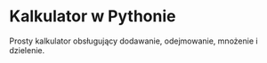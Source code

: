 # Kalkulator w Pythonie

Prosty kalkulator obsługujący dodawanie, odejmowanie, mnożenie i dzielenie.
